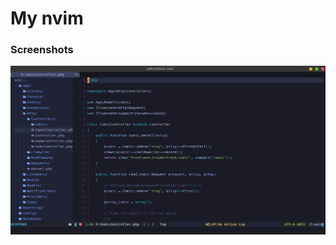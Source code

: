 # My nvim

### Screenshots
![Pic1](https://raw.githubusercontent.com/tynguyen2k1/files/main/my_nvim.png)
